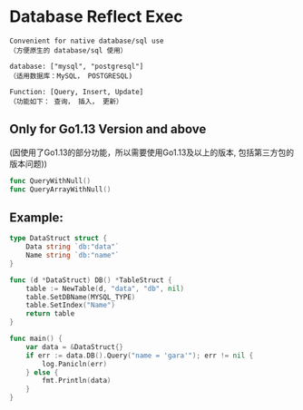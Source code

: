 # Database Reflect Exec

```
Convenient for native database/sql use
（方便原生的 database/sql 使用）

database: ["mysql", "postgresql"]
（适用数据库：MySQL， POSTGRESQL)

Function: [Query, Insert, Update]
（功能如下： 查询， 插入， 更新）
```

## Only for Go1.13 Version and above

(因使用了Go1.13的部分功能，所以需要使用Go1.13及以上的版本, 包括第三方包的版本问题))
```go
func QueryWithNull()
func QueryArrayWithNull()
```

## Example:

```go
type DataStruct struct {
    Data string `db:"data"`
    Name string `db:"name"`
}

func (d *DataStruct) DB() *TableStruct {
	table := NewTable(d, "data", "db", nil)
	table.SetDBName(MYSQL_TYPE)
	table.SetIndex("Name")
	return table
}

func main() {
    var data = &DataStruct{}
	if err := data.DB().Query("name = 'gara'"); err != nil {
		log.Panicln(err)
	} else {
		fmt.Println(data)
	}
}
```